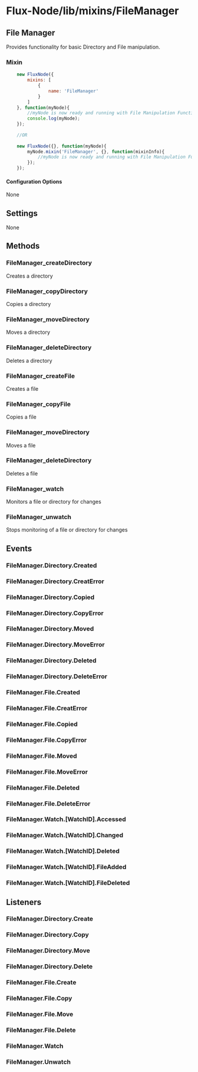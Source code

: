 Flux-Node/lib/mixins/FileManager
=========

File Manager
---------
Provides functionality for basic Directory and File manipulation.


### Mixin

```javascript
	new FluxNode({
		mixins: [
			{
				name: 'FileManager'
			}
		]
	}, function(myNode){
		//myNode is now ready and running with File Manipulation Functions
		console.log(myNode);
	});
	
	//OR
	
	new FluxNode({}, function(myNode){
		myNode.mixin('FileManager', {}, function(mixinInfo){
			//myNode is now ready and running with File Manipulation Functions
		});
	});
```

#### Configuration Options

None

## Settings

None

## Methods

### FileManager_createDirectory

Creates a directory

### FileManager_copyDirectory

Copies a directory

### FileManager_moveDirectory

Moves a directory

### FileManager_deleteDirectory

Deletes a directory

### FileManager_createFile

Creates a file

### FileManager_copyFile

Copies a file

### FileManager_moveDirectory

Moves a file

### FileManager_deleteDirectory

Deletes a file

### FileManager_watch

Monitors a file or directory for changes

### FileManager_unwatch

Stops monitoring of a file or directory for changes

## Events

### FileManager.Directory.Created

### FileManager.Directory.CreatError

### FileManager.Directory.Copied

### FileManager.Directory.CopyError

### FileManager.Directory.Moved

### FileManager.Directory.MoveError

### FileManager.Directory.Deleted

### FileManager.Directory.DeleteError

### FileManager.File.Created

### FileManager.File.CreatError

### FileManager.File.Copied

### FileManager.File.CopyError

### FileManager.File.Moved

### FileManager.File.MoveError

### FileManager.File.Deleted

### FileManager.File.DeleteError

### FileManager.Watch.[WatchID].Accessed

### FileManager.Watch.[WatchID].Changed

### FileManager.Watch.[WatchID].Deleted

### FileManager.Watch.[WatchID].FileAdded

### FileManager.Watch.[WatchID].FileDeleted

## Listeners

### FileManager.Directory.Create

### FileManager.Directory.Copy

### FileManager.Directory.Move

### FileManager.Directory.Delete

### FileManager.File.Create

### FileManager.File.Copy

### FileManager.File.Move

### FileManager.File.Delete

### FileManager.Watch

### FileManager.Unwatch
